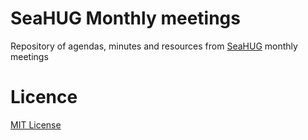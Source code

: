 # SeaHUG Monthly meetings

Repository of agendas, minutes and resources from [SeaHUG][seahug] monthly meetings

# Licence

[MIT License][licence]

[licence]: LICENSE
[seahug]: http://seattlehaskell.org/
